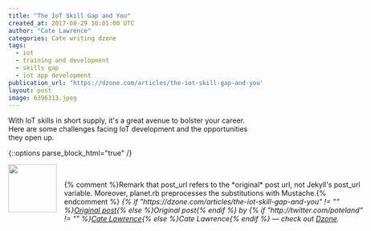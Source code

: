 ```yaml
---
title: "The IoT Skill Gap and You"
created_at: 2017-08-29 10:01:00 UTC
author: "Cate Lawrence"
categories: Cate writing dzone
tags: 
  - iot
  - training and development
  - skills gap
  - iot app development
publication_url: "https://dzone.com/articles/the-iot-skill-gap-and-you"
layout: post
image: 6396313.jpeg
---
```

With IoT skills in short supply, it's a great avenue to bolster your career. Here are some challenges facing IoT development and the opportunities they open up.


{::options parse_block_html="true" /}
<div class="author">
   <img src="http://www.rss-specifications.com/rss-spec-rss.gif" style="width: 96px; height: 96;">
   <span style="position: absolute; padding: 32px 15px;">{% comment %}Remark that post_url refers to the *original* post url, not Jekyll's post_url variable. Moreover, planet.rb preprocesses the substitutions with Mustache.{% endcomment %}
      <i>{% if "https://dzone.com/articles/the-iot-skill-gap-and-you" != "" %}<a href="https://dzone.com/articles/the-iot-skill-gap-and-you">Original post</a>{% else %}Original post{% endif %} by {% if "http://twitter.com/poteland" != "" %}<a href="http://twitter.com/poteland">Cate Lawrence</a>{% else %}Cate Lawrence{% endif %} &mdash; check out <a href="https://dzone.com">Dzone</a>.</i>
  </span>
</div>
